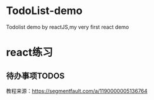 # TodoList-demo
Todolist demo by reactJS,my very first react demo
# react练习 

## 待办事项TODOS

教程来源：https://segmentfault.com/a/1190000005136764


